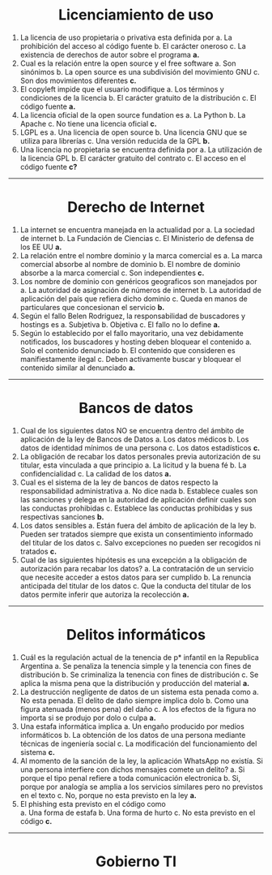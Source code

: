 <h1 align="center">Licenciamiento de uso</h1>

1. La licencia de uso propietaria o privativa esta definida por
   a. La prohibición del acceso al código fuente
   b. El carácter oneroso
   c. La existencia de derechos de autor sobre el programa
   **a.**
2. Cual es la relación entre la open source y el free software
   a. Son sinónimos
   b. La open source es una subdivisión del movimiento GNU
   c. Son dos movimientos diferentes
   **c.**
3. El copyleft impide que el usuario modifique
   a. Los términos y condiciones de la licencia
   b. El carácter gratuito de la distribución
   c. El código fuente
   **a.**
4. La licencia oficial de la open source fundation es
   a. La Python
   b. La Apache
   c. No tiene una licencia oficial
   **c.**
5. LGPL es
   a. Una licencia de open source
   b. Una licencia GNU que se utiliza para librerías
   c. Una versión reducida de la GPL
   **b.**
6. Una licencia no propietaria se encuentra definida por
   a. La utilización de la licencia GPL
   b. El carácter gratuito del contrato
   c. El acceso en el código fuente
   **c?**

---

<h1 align="center">Derecho de Internet</h1>

1. La internet se encuentra manejada en la actualidad por
   a. La sociedad de internet
   b. La Fundación de Ciencias
   c. El Ministerio de defensa de los EE UU
   **a.**
2. La relación entre el nombre dominio y la marca comercial es
   a. La marca comercial absorbe al nombre de dominio
   b. El nombre de dominio absorbe a la marca comercial
   c. Son independientes
   **c.**
3. Los nombre de dominio con genéricos geograficos son manejados por
   a. La autoridad de asignación de números de internet
   b. La autoridad de aplicación del país que refiera dicho dominio
   c. Queda en manos de particulares que concesionan el servicio
   **b.**
4. Según el fallo Belen Rodriguez, la responsabilidad de buscadores y hostings es
   a. Subjetiva
   b. Objetiva
   c. El fallo no lo define
   **a.**
5. Según lo establecido por el fallo mayoritario, una vez debidamente notificados, los buscadores y hosting deben bloquear el contenido
   a. Solo el contenido denunciado
   b. El contenido que consideren es manifiestamente ilegal
   c. Deben activamente buscar y bloquear el contenido similar al denunciado
   **a.**

---

<h1 align="center">Bancos de datos</h1>

1. Cual de los siguientes datos NO se encuentra dentro del ámbito de aplicación de la ley de Bancos de Datos
   a. Los datos médicos
   b. Los datos de identidad mínimos de una persona
   c. Los datos estadísticos
   **c.**
2. La obligación de recabar los datos personales previa autorización de su titular, esta vinculada a que principio
   a. La licitud y la buena fé
   b. La confidencialidad
   c. La calidad de los datos
   **a.**
3. Cual es el sistema de la ley de bancos de datos respecto la responsabilidad administrativa
   a. No dice nada
   b. Establece cuales son las sanciones y delega en la autoridad de aplicación definir cuales son las conductas prohibidas
   c. Establece las conductas prohibidas y sus respectivas sanciones
   **b.**
4. Los datos sensibles
   a. Están fuera del ámbito de aplicación de la ley
   b. Pueden ser tratados siempre que exista un consentimiento informado del titular de los datos
   c. Salvo excepciones no pueden ser recogidos ni tratados
   **c.**
5. Cual de las siguientes hipótesis es una excepción a la obligación de autorización para recabar los datos?
   a. La contratación de un servicio que necesite acceder a estos datos para ser cumplido
   b. La renuncia anticipada del titular de los datos
   c. Que la conducta del titular de los datos permite inferir que autoriza la recolección
   **a.**

---

<h1 align="center">Delitos informáticos</h1>

1. Cuál es la regulación actual de la tenencia de p\* infantil en la Republica Argentina
   a. Se penaliza la tenencia simple y la tenencia con fines de distribución
   b. Se criminaliza la tenencia con fines de distribución
   c. Se aplica la misma pena que la distribución y producción del material
   **a.**
2. La destrucción negligente de datos de un sistema esta penada como
   a. No esta penada. El delito de daño siempre implica dolo
   b. Como una figura atenuada (menos pena) del daño
   c. A los efectos de la figura no importa si se produjo por dolo o culpa
   **a.**
3. Una estafa informática implica
   a. Un engaño producido por medios informáticos
   b. La obtención de los datos de una persona mediante técnicas de ingeniería social
   c. La modificación del funcionamiento del sistema
   **c.**
4. Al momento de la sanción de la ley, la aplicación WhatsApp no existía. Si una persona interfiere con dichos mensajes comete un delito?
   a. Si porque el tipo penal refiere a toda comunicación electronica
   b. Si, porque por analogía se amplia a los servicios similares pero no previstos en el texto
   c. No, porque no esta previsto en la ley
   **a.**
5. El phishing esta previsto en el código como  
   a. Una forma de estafa
   b. Una forma de hurto
   c. No esta previsto en el código
   **c.**

---

<h1 align="center">Gobierno TI</h1>

